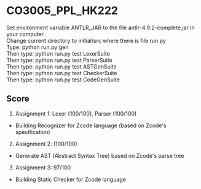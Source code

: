 # CO3005_PPL_HK222
Set environment variable ANTLR_JAR to the file antlr-4.9.2-complete.jar in your computer   
Change current directory to initial/src where there is file run.py   
Type: python run.py gen    
Then type: python run.py test LexerSuite   
Then type: python run.py test ParserSuite   
Then type: python run.py test ASTGenSuite   
Then type: python run.py test CheckerSuite   
Then type: python run.py test CodeGenSuite   

## Score
1. Assignment 1: Lexer (100/100), Parser (100/100)
  - Building Recognizer for Zcode language (based on Zcode's specification)
2. Assignment 2: (100/100)
  - Generate AST (Abstract Syntax Tree) based on Zcode's parse tree
3. Assignment 3: 97/100
  - Building Static Checker for Zcode language
